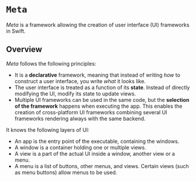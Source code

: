 # ``Meta``

_Meta_ is a framework allowing the creation of user interface (UI) frameworks in Swift.

## Overview

_Meta_ follows the following principles:

- It is a **declarative** framework, meaning that instead of writing _how_ to construct a user interface, you write _what_ it looks like.
- The user interface is treated as a function of its **state**. Instead of directly modifying the UI, modify its state to update views.
- Multiple UI frameworks can be used in the same code, but the **selection of the framework** happens when executing the app. This enables the creation of cross-platform UI frameworks combining several UI frameworks rendering always with the same backend.

It knows the following layers of UI:

- An app is the entry point of the executable, containing the windows.
- A window is a container holding one or multiple views.
- A view is a part of the actual UI inside a window, another view or a menu.
- A menu is a list of buttons, other menus, and views. Certain views (such as menu buttons) allow menus to be used.
